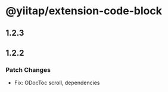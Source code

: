 # @yiitap/extension-code-block

## 1.2.3

## 1.2.2

### Patch Changes

- Fix: ODocToc scroll, dependencies
